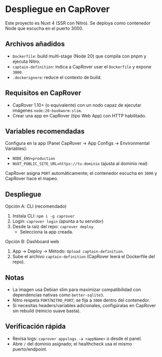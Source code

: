 # Despliegue en CapRover

Este proyecto es Nuxt 4 (SSR con Nitro). Se deploya como contenedor Node que escucha en el puerto 3000.

## Archivos añadidos
- `Dockerfile`: build multi-stage (Node 20) que compila con pnpm y ejecuta Nitro.
- `captain-definition`: indica a CapRover usar el `Dockerfile` y expone `3000`.
- `.dockerignore`: reduce el contexto de build.

## Requisitos en CapRover
- CapRover 1.10+ (o equivalente) con un nodo capaz de ejecutar imágenes `node:20-bookworm-slim`.
- Crear una app en CapRover (tipo Web App) con HTTP habilitado.

## Variables recomendadas
Configura en la app (Panel CapRover → App Configs → Environmental Variables):
- `NODE_ENV=production`
- `NUXT_PUBLIC_SITE_URL=https://tu-dominio` (ajusta al dominio real)

CapRover asigna `PORT` automáticamente; el contenedor escucha en `3000` y CapRover hace el mapeo.

## Despliegue
Opción A: CLI (recomendado)
1. Instala CLI: `npm i -g caprover`
2. Login: `caprover login` (apunta a tu servidor)
3. Desde la raíz del repo: `caprover deploy`
   - Selecciona la app creada.

Opción B: Dashboard web
1. App → Deploy → Método: `Upload captain-definition`.
2. Sube el archivo `captain-definition` (CapRover leerá el Dockerfile del repo).

## Notas
- La imagen usa Debian slim para maximizar compatibilidad con dependencias nativas como `better-sqlite3`.
- Nitro respeta `PORT`/`NITRO_PORT`; se fija a `3000` dentro del contenedor.
- Si necesitas headers/variables adicionales, configúralas en CapRover sin rebuild (reinicio suave basta).

## Verificación rápida
- Revisa logs: `caprover appslogs -a <appName>` o desde el panel.
- Abre `/` del dominio asignado; el healthcheck usa el mismo puerto/endpoint.

